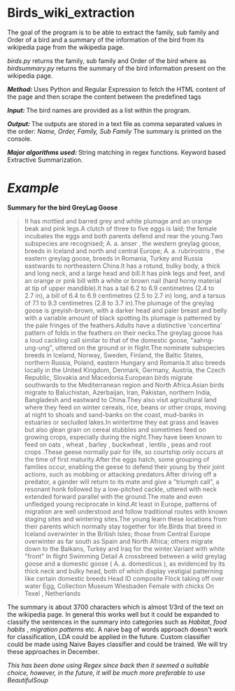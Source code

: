 # Birds_wiki_extraction

The goal of the program is to be able to extract the family, sub family and Order of a bird and a summary of the information of the bird from its wikipedia page from the wikipedia page.

*birds.py* returns the family, sub family and Order of the bird where as *birdsummary.py* returns the summary of the bird information present on the wikipedia page. 

<b><i>Method: </i> </b> Uses Python and Regular Expression to fetch the HTML content of the page and then scrape the content between the predefined tags

<b><i>Input: </i> </b> The bird names are provided as a list within the program.

<b><i>Output: </i> </b> The outputs are stored in a text file as comma separated values in the order:<i> Name, Order, Family, Sub Family </i>
            The summary is printed on the console.

<b><i>Major algorithms used:</i> </b> String matching in regex functions. Keyword based Extractive Summarization.

# *Example* 
**Summary for the bird GreyLag Goose**

>It has mottled and barred grey and white plumage and an orange beak and pink legs.A clutch of three to five eggs is laid; the female incubates the eggs and both parents defend and rear the young.Two  subspecies  are recognised;  A. a. anser , the western greylag goose, breeds in Iceland and north and central Europe;  A. a. rubrirostris , the eastern greylag goose, breeds in Romania, Turkey and Russia eastwards to northeastern China.It has a rotund, bulky body, a thick and long neck, and a large head and bill.It has pink legs and feet, and an orange or pink bill with a white or brown  nail  (hard horny material at tip of upper mandible).It has a tail 6.2 to 6.9 centimetres (2.4 to 2.7&#160;in), a bill of 6.4 to 6.9 centimetres (2.5 to 2.7&#160;in) long, and a  tarsus  of 7.1 to 9.3 centimetres (2.8 to 3.7&#160;in).The  plumage  of the greylag goose is greyish-brown, with a darker head and paler breast and belly with a variable amount of black spotting.Its plumage is patterned by the pale fringes of the feathers.Adults have a distinctive 'concertina' pattern of folds in the feathers on their necks.The greylag goose has a loud cackling call similar to that of the domestic goose, "aahng-ung-ung", uttered on the ground or in flight.The nominate subspecies breeds in Iceland, Norway, Sweden, Finland, the Baltic States, northern Russia, Poland, eastern Hungary and Romania.It also breeds locally in the United Kingdom, Denmark, Germany, Austria, the Czech Republic, Slovakia and Macedonia.European birds migrate southwards to the Mediterranean region and North Africa.Asian birds migrate to Baluchistan, Azerbaijan, Iran, Pakistan, northern India, Bangladesh and eastward to China.They also visit agricultural land where they feed on winter cereals, rice, beans or other crops, moving at night to shoals and sand-banks on the coast, mud-banks in estuaries or secluded lakes.In wintertime they eat grass and leaves but also glean grain on cereal stubbles and sometimes feed on growing crops, especially during the night.They have been known to feed on  oats ,  wheat ,  barley ,  buckwheat ,  lentils ,  peas  and  root crops .These geese normally pair for life, so courtship only occurs at the time of first maturity.After the eggs hatch, some grouping of families occur, enabling the geese to defend their young by their joint actions, such as mobbing or attacking predators.After driving off a predator, a gander will return to its mate and give a "triumph call", a resonant honk followed by a low-pitched cackle, uttered with neck extended forward parallel with the ground.The mate and even unfledged young reciprocate in kind.At least in Europe, patterns of migration are well understood and follow traditional routes with known staging sites and wintering sites.The young learn these locations from their parents which normally stay together for life.Birds that breed in Iceland overwinter in the British Isles; those from Central Europe overwinter as far south as Spain and North Africa; others migrate down to the Balkans, Turkey and Iraq for the winter.Variant with white "front" In flight Swimming Detail A crossbreed between a wild greylag goose and a  domestic goose  ( A. a. domesticus ), as evidenced by its thick neck and bulky head, both of which display vestigial patterning like certain domestic breeds Head ID composite Flock taking off over water Egg, Collection  Museum Wiesbaden  Female with chicks On  Texel , Netherlands

The summary is about 3700 characters which is almost 1/3rd of the text on the wikipedia page. In general this works well but it could be expanded to classify the sentences in the summary into categories such as <i>Habitat</i>, <i> food habits </i>, <i> migration patterns </i> etc. A naive bag of words approach doesn't work for classification, LDA could be applied in the future. Custom classifier could be made using Naive Bayes classifier and could be trained. We will try these approaches in December.

*This has been done using Regex since back then it seemed a suitable choice, however, in the future, it will be much more preferable to use BeautifulSoup*
